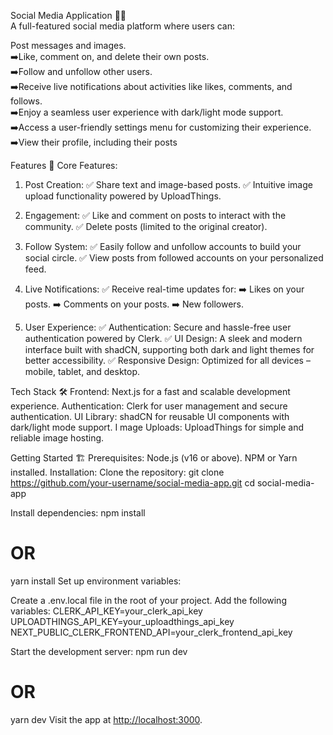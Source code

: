 Social Media Application 📱🌟
<br>
A full-featured social media platform where users can:

Post messages and images.<br>
    ➡️Like, comment on, and delete their own posts.<br>
    ➡️Follow and unfollow other users.<br>
    ➡️Receive live notifications about activities like likes, comments, and follows.<br>
    ➡️Enjoy a seamless user experience with dark/light mode support.<br>
    ➡️Access a user-friendly settings menu for customizing their experience.<br>
    ➡️View their profile, including their posts<br>

Features 🚀
Core Features:

1. Post Creation:
    ✅ Share text and image-based posts.
    ✅ Intuitive image upload functionality powered by UploadThings.

2. Engagement:
    ✅ Like and comment on posts to interact with the community.
    ✅ Delete posts (limited to the original creator).

3. Follow System:
    ✅ Easily follow and unfollow accounts to build your social circle.
    ✅ View posts from followed accounts on your personalized feed.

4. Live Notifications:
    ✅ Receive real-time updates for:
        ➡️ Likes on your posts.
        ➡️ Comments on your posts.
        ➡️ New followers.

5. User Experience:
    ✅ Authentication: Secure and hassle-free user authentication powered by Clerk.
    ✅ UI Design: A sleek and modern interface built with shadCN, supporting both dark and light themes for better accessibility.
    ✅ Responsive Design: Optimized for all devices – mobile, tablet, and desktop.

Tech Stack 🛠️
    Frontend: Next.js for a fast and scalable development experience.
    Authentication: Clerk for user management and secure authentication.
    UI Library: shadCN for reusable UI components with dark/light mode support.
I   mage Uploads: UploadThings for simple and reliable image hosting.

Getting Started 🏗️
Prerequisites:
Node.js (v16 or above).
NPM or Yarn installed.
Installation:
Clone the repository:
    git clone <https://github.com/your-username/social-media-app.git>
    cd social-media-app

Install dependencies:
    npm install

# OR

yarn install
Set up environment variables:

Create a .env.local file in the root of your project.
Add the following variables:
CLERK_API_KEY=your_clerk_api_key
UPLOADTHINGS_API_KEY=your_uploadthings_api_key
NEXT_PUBLIC_CLERK_FRONTEND_API=your_clerk_frontend_api_key

Start the development server:
    npm run dev

# OR

yarn dev
Visit the app at <http://localhost:3000>.
